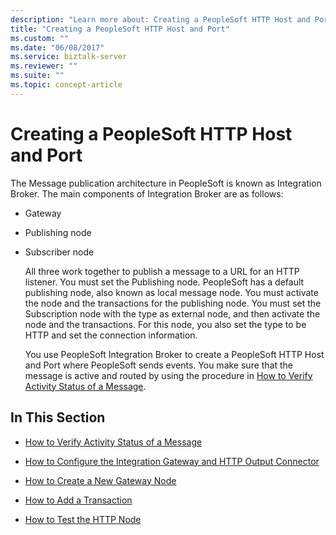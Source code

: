 ```yaml
---
description: "Learn more about: Creating a PeopleSoft HTTP Host and Port"
title: "Creating a PeopleSoft HTTP Host and Port"
ms.custom: ""
ms.date: "06/08/2017"
ms.service: biztalk-server
ms.reviewer: ""
ms.suite: ""
ms.topic: concept-article
---
```

# Creating a PeopleSoft HTTP Host and Port
The Message publication architecture in PeopleSoft is known as Integration Broker. The main components of Integration Broker are as follows:  
  
- Gateway  
  
- Publishing node  
  
- Subscriber node  
  
  All three work together to publish a message to a URL for an HTTP listener. You must set the Publishing node. PeopleSoft has a default publishing node, also known as local message node. You must activate the node and the transactions for the publishing node. You must set the Subscription node with the type as external node, and then activate the node and the transactions. For this node, you also set the type to be HTTP and set the connection information.  
  
  You use PeopleSoft Integration Broker to create a PeopleSoft HTTP Host and Port where PeopleSoft sends events. You make sure that the message is active and routed by using the procedure in [How to Verify Activity Status of a Message](../core/how-to-verify-activity-status-of-a-message.md).  
  
## In This Section  
  
-   [How to Verify Activity Status of a Message](../core/how-to-verify-activity-status-of-a-message.md)  
  
-   [How to Configure the Integration Gateway and HTTP Output Connector](../core/how-to-configure-the-integration-gateway-and-http-output-connector.md)  
  
-   [How to Create a New Gateway Node](../core/how-to-create-a-new-gateway-node.md)  
  
-   [How to Add a Transaction](../core/how-to-add-a-transaction.md)  
  
-   [How to Test the HTTP Node](../core/how-to-test-the-http-node.md)
